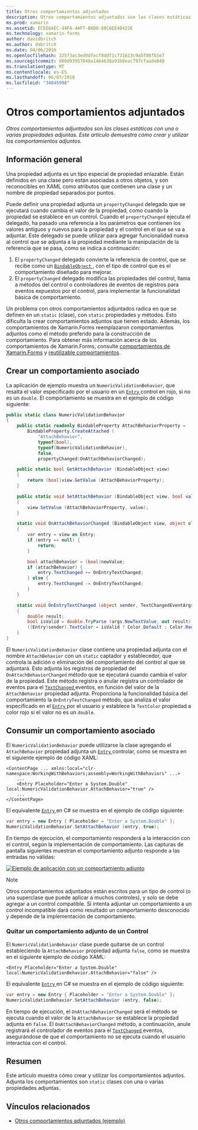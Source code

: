 ```yaml
---
title: Otros comportamientos adjuntados
description: Otros comportamientos adjuntados son las clases estáticas con una o varias propiedades adjuntas. Este artículo demuestra cómo crear y utilizar los comportamientos adjuntos.
ms.prod: xamarin
ms.assetid: ECEE6AEC-44FA-4AF7-BAD0-88C6EE48422E
ms.technology: xamarin-forms
author: davidbritch
ms.author: dabritch
ms.date: 04/06/2016
ms.openlocfilehash: 32573ac3ed0dfecf8ddf1c731613c9a5f88fb1e7
ms.sourcegitcommit: d80d93957040a14b4638a91b0eac797cfaade840
ms.translationtype: MT
ms.contentlocale: es-ES
ms.lasthandoff: 06/07/2018
ms.locfileid: "34845998"
---
```

# <a name="attached-behaviors"></a>Otros comportamientos adjuntados

_Otros comportamientos adjuntados son las clases estáticas con una o varias propiedades adjuntas. Este artículo demuestra cómo crear y utilizar los comportamientos adjuntos._

## <a name="overview"></a>Información general

Una propiedad adjunta es un tipo especial de propiedad enlazable. Están definidos en una clase pero están asociadas a otros objetos, y son reconocibles en XAML como atributos que contienen una clase y un nombre de propiedad separados por puntos.

Puede definir una propiedad adjunta un `propertyChanged` delegado que se ejecutará cuando cambia el valor de la propiedad, como cuando la propiedad se establece en un control. Cuando el `propertyChanged` ejecuta el delegado, ha pasado una referencia a los parámetros que contienen los valores antiguos y nuevos para la propiedad y el control en el que se va a adjuntar. Este delegado se puede utilizar para agregar funcionalidad nueva al control que se adjunta a la propiedad mediante la manipulación de la referencia que se pasa, como se indica a continuación:

1. El `propertyChanged` delegado convierte la referencia de control, que se recibe como un [ `BindableObject` ](https://developer.xamarin.com/api/type/Xamarin.Forms.BindableObject/), con el tipo de control que es el comportamiento diseñado para mejorar.
1. El `propertyChanged` delegado modifica las propiedades del control, llama a métodos del control o controladores de eventos de registros para eventos expuestos por el control, para implementar la funcionalidad básica de comportamiento.

Un problema con otros comportamientos adjuntados radica en que se definen en un `static` (clase), con `static` propiedades y métodos. Esto dificulta la crear comportamientos adjuntos que tienen estado. Además, los comportamientos de Xamarin.Forms reemplazaron comportamientos adjuntos como el método preferido para la construcción de comportamiento. Para obtener más información acerca de los comportamientos de Xamarin.Forms, consulte [comportamientos de Xamarin.Forms](~/xamarin-forms/app-fundamentals/behaviors/creating.md) y [reutilizable comportamientos](~/xamarin-forms/app-fundamentals/behaviors/reusable/index.md).

## <a name="creating-an-attached-behavior"></a>Crear un comportamiento asociado

La aplicación de ejemplo muestra un `NumericValidationBehavior`, que resalta el valor especificado por el usuario en un [ `Entry` ](https://developer.xamarin.com/api/type/Xamarin.Forms.Entry/) control en rojo, si no es un `double`. El comportamiento se muestra en el ejemplo de código siguiente:

```csharp
public static class NumericValidationBehavior
{
    public static readonly BindableProperty AttachBehaviorProperty =
        BindableProperty.CreateAttached (
            "AttachBehavior",
            typeof(bool),
            typeof(NumericValidationBehavior),
            false,
            propertyChanged:OnAttachBehaviorChanged);

    public static bool GetAttachBehavior (BindableObject view)
    {
        return (bool)view.GetValue (AttachBehaviorProperty);
    }

    public static void SetAttachBehavior (BindableObject view, bool value)
    {
        view.SetValue (AttachBehaviorProperty, value);
    }

    static void OnAttachBehaviorChanged (BindableObject view, object oldValue, object newValue)
    {
        var entry = view as Entry;
        if (entry == null) {
            return;
        }

        bool attachBehavior = (bool)newValue;
        if (attachBehavior) {
            entry.TextChanged += OnEntryTextChanged;
        } else {
            entry.TextChanged -= OnEntryTextChanged;
        }
    }

    static void OnEntryTextChanged (object sender, TextChangedEventArgs args)
    {
        double result;
        bool isValid = double.TryParse (args.NewTextValue, out result);
        ((Entry)sender).TextColor = isValid ? Color.Default : Color.Red;
    }
}
```

El `NumericValidationBehavior` clase contiene una propiedad adjunta con el nombre `AttachBehavior` con un `static` captador y establecedor, que controla la adición o eliminación del comportamiento del control al que se adjuntará. Esto adjunta los registros de propiedad del `OnAttachBehaviorChanged` método que se ejecutará cuando cambia el valor de la propiedad. Este método registra o anular registra un controlador de eventos para el [ `TextChanged` ](https://developer.xamarin.com/api/event/Xamarin.Forms.Entry.TextChanged/) eventos, en función del valor de la `AttachBehavior` propiedad adjunta. Proporciona la funcionalidad básica del comportamiento la `OnEntryTextChanged` método, que analiza el valor especificado en el [ `Entry` ](https://developer.xamarin.com/api/type/Xamarin.Forms.Entry/) por el usuario y establece la `TextColor` propiedad a color rojo si el valor no es un `double`.

## <a name="consuming-an-attached-behavior"></a>Consumir un comportamiento asociado

El `NumericValidationBehavior` puede utilizarse la clase agregando el `AttachBehavior` propiedad adjunta un [ `Entry` ](https://developer.xamarin.com/api/type/Xamarin.Forms.Entry/) controlar, como se muestra en el siguiente ejemplo de código XAML:

```xaml
<ContentPage ... xmlns:local="clr-namespace:WorkingWithBehaviors;assembly=WorkingWithBehaviors" ...>
    ...
    <Entry Placeholder="Enter a System.Double" local:NumericValidationBehavior.AttachBehavior="true" />
    ...
</ContentPage>
```

El equivalente [ `Entry` ](https://developer.xamarin.com/api/type/Xamarin.Forms.Entry/) en C# se muestra en el ejemplo de código siguiente:

```csharp
var entry = new Entry { Placeholder = "Enter a System.Double" };
NumericValidationBehavior.SetAttachBehavior (entry, true);
```

En tiempo de ejecución, el comportamiento responderá a la interacción con el control, según la implementación de comportamiento. Las capturas de pantalla siguientes muestran el comportamiento adjunto responde a las entradas no válidas:

[![](attached-images/screenshots-sml.png "Ejemplo de aplicación con un comportamiento adjunto")](attached-images/screenshots.png#lightbox "aplicación con un comportamiento adjunto de ejemplo")

> [!NOTE]
> Otros comportamientos adjuntados están escritos para un tipo de control (o una superclase que puede aplicar a muchos controles), y solo se debe agregar a un control compatible. Si intenta adjuntar un comportamiento a un control incompatible dará como resultado un comportamiento desconocido y depende de la implementación de comportamiento.

### <a name="removing-an-attached-behavior-from-a-control"></a>Quitar un comportamiento adjunto de un Control

El `NumericValidationBehavior` clase puede quitarse de un control estableciendo la `AttachBehavior` propiedad adjunta `false`, como se muestra en el siguiente ejemplo de código XAML:

```xaml
<Entry Placeholder="Enter a System.Double" local:NumericValidationBehavior.AttachBehavior="false" />
```

El equivalente [ `Entry` ](https://developer.xamarin.com/api/type/Xamarin.Forms.Entry/) en C# se muestra en el ejemplo de código siguiente:

```csharp
var entry = new Entry { Placeholder = "Enter a System.Double" };
NumericValidationBehavior.SetAttachBehavior (entry, false);
```

En tiempo de ejecución, el `OnAttachBehaviorChanged` será el método se ejecuta cuando el valor de la `AttachBehavior` se establece la propiedad adjunta en `false`. El `OnAttachBehaviorChanged` método, a continuación, anule registrará el controlador de eventos para el [ `TextChanged` ](https://developer.xamarin.com/api/event/Xamarin.Forms.Entry.TextChanged/) eventos, asegurándose de que el comportamiento no se ejecuta cuando el usuario interactúa con el control.

## <a name="summary"></a>Resumen

Este artículo muestra cómo crear y utilizar los comportamientos adjuntos. Adjunta los comportamientos son `static` clases con una o varias propiedades adjuntas.


## <a name="related-links"></a>Vínculos relacionados

- [Otros comportamientos adjuntados (ejemplo)](https://developer.xamarin.com/samples/xamarin-forms/behaviors/attachednumericvalidationbehavior/)
